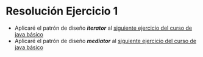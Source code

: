 # Resolución Ejercicio 1

* Aplicaré el patrón de diseño _**iterator**_ al [siguiente ejercicio del curso de java básico](https://github.com/biojuampa/OpenBootcamp/tree/main/Java_Basico/temas_7_8_9/ejercicio1)
* Aplicaré el patrón de diseño _**mediator**_ al [siguiente ejercicio del curso de java básico](https://github.com/biojuampa/OpenBootcamp/tree/main/Java_Basico/temas_7_8_9/ejercicio5)
